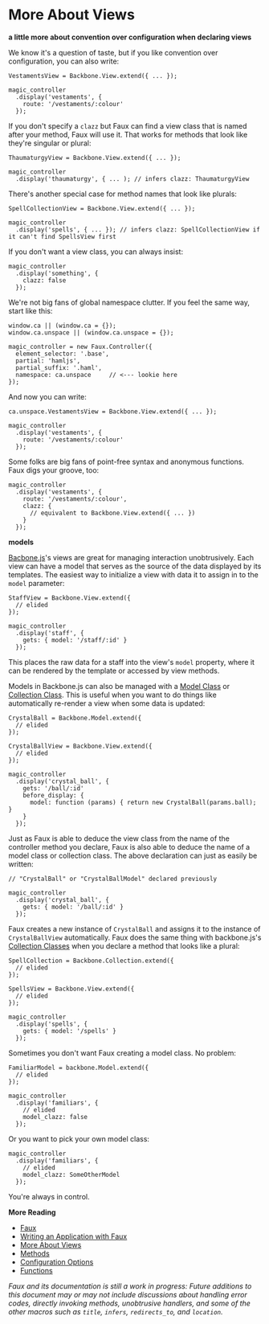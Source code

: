 More About Views
===

**a little more about convention over configuration when declaring views**
      
We know it's a question of taste, but if you like convention over configuration, you can also write:

    VestamentsView = Backbone.View.extend({ ... });

    magic_controller
      .display('vestaments', {
        route: '/vestaments/:colour'
      });
      
If you don't specify a `clazz` but Faux can find a view class that is named after your method, Faux will use it. That works for methods that look like they're singular or plural:

    ThaumaturgyView = Backbone.View.extend({ ... });

    magic_controller
      .display('thaumaturgy', { ... ); // infers clazz: ThaumaturgyView

There's another special case for method names that look like plurals:

    SpellCollectionView = Backbone.View.extend({ ... });
    
    magic_controller
      .display('spells', { ... }); // infers clazz: SpellCollectionView if it can't find SpellsView first
      
If you don't want a view class, you can always insist:

    magic_controller
      .display('something', {
        clazz: false
      });

We're not big fans of global namespace clutter. If you feel the same way, start like this:

    window.ca || (window.ca = {});
    window.ca.unspace || (window.ca.unspace = {});

    magic_controller = new Faux.Controller({ 
      element_selector: '.base',
      partial: 'hamljs',
      partial_suffix: '.haml',
      namespace: ca.unspace     // <--- lookie here
    });
    
And now you can write:

    ca.unspace.VestamentsView = Backbone.View.extend({ ... });

    magic_controller
      .display('vestaments', {
        route: '/vestaments/:colour'
      });
  
Some folks are big fans of point-free syntax and anonymous functions. Faux digs your groove, too:

    magic_controller
      .display('vestaments', {
        route: '/vestaments/:colour',
        clazz: {
          // equivalent to Backbone.View.extend({ ... })
        }
      });
      
**models**

[Bacbone.js][b]'s views are great for managing interaction unobtrusively. Each view can have a model that serves as the source of the data displayed by its templates. The easiest way to initialize a view with data it to assign in to the `model` parameter:

    StaffView = Backbone.View.extend({
      // elided
    });

    magic_controller
      .display('staff', {
        gets: { model: '/staff/:id' }
      });

This places the raw data for a staff into the view's `model` property, where it can be rendered by the template or accessed by view methods.

Models in Backbone.js can also be managed with a [Model Class][mc] or [Collection Class][cc]. This is useful when you want to do things like automatically re-render a view when some data is updated:

    CrystalBall = Backbone.Model.extend({
      // elided
    });

    CrystalBallView = Backbone.View.extend({
      // elided
    });

    magic_controller
      .display('crystal_ball', {
        gets: '/ball/:id'
        before_display: {
          model: function (params) { return new CrystalBall(params.ball); }
        }
      });

Just as Faux is able to deduce the view class from the name of the controller method you declare, Faux is also able to deduce the name of a model class or collection class. The above declaration can just as easily be written:

    // "CrystalBall" or "CrystalBallModel" declared previously

    magic_controller
      .display('crystal_ball', {
        gets: { model: '/ball/:id' }
      });

Faux creates a new instance of `CrystalBall` and assigns it to the instance of `CrystalBallView` automatically. Faux does the same thing with backbone.js's [Collection Classes][cc] when you declare a method that looks like a plural:

    SpellCollection = Backbone.Collection.extend({
      // elided
    });

    SpellsView = Backbone.View.extend({
      // elided
    });

    magic_controller
      .display('spells', {
        gets: { model: '/spells' }
      });

Sometimes you don't want Faux creating a model class. No problem:

    FamiliarModel = backbone.Model.extend({
      // elided
    });

    magic_controller
      .display('familiars', {
        // elided
        model_clazz: false
      });
 Or you want to pick your own model class:
 

    magic_controller
      .display('familiars', {
        // elided
        model_clazz: SomeOtherModel
      });

You're always in control.

**More Reading**

* [Faux][readme]
* [Writing an Application with Faux][w]
* [More About Views][v]
* [Methods][m]
* [Configuration Options][c]
* [Functions][f]

*Faux and its documentation is still a work in progress: Future additions to this document may or may not include discussions about handling error codes, directly invoking methods, unobtrusive handlers, and some of the other macros such as `title`, `infers`, `redirects_to`, and `location`.*

[aanand]: http://github.com/aanand/
[api]: http://www.joelonsoftware.com/articles/APIWar.html "How Microsoft Lost the API War"
[b]: http://documentcloud.github.com/backbone/
[cloud]: http://getcloudkit.com/
[core]: http://www.ridecore.ca "CORE BMX and Boards"
[couch]: http://couchdb.apache.org/
[cps]: http://en.wikipedia.org/wiki/Continuation-passing_style "Continuation-passing style - Wikipedia, the free encyclopedia"
[c]: /unspace/faux/tree/master/doc/config.md#readme
[cc]: http://documentcloud.github.com/backbone/#Collection
[functional]: http://osteele.com/sources/javascript/functional/
[f]: /unspace/faux/tree/master/doc/functions.md#readme
[haml]: http://haml-lang.com/ "#haml"
[jamie]: http://github.com/jamiebikies
[k]: https://github.com/raganwald/JQuery-Combinators
[mvp]:  http://github.com/raganwald/homoiconic/blob/master/2010/10/vc_without_m.md#readme "MVC, PVC and (¬M)VC"
[m]: /unspace/faux/tree/master/doc/methods.md#readme
[mc]: http://documentcloud.github.com/backbone/#Model
[prg]: http://en.wikipedia.org/wiki/Post/Redirect/Get
[raganwald]: http://github.com/raganwald
[read]: http://weblog.raganwald.com/2007/04/writing-programs-for-people-to-read.html "Writing programs for people to read"
[readme]: /unspace/faux/tree/master/docREADME.md#readme
[sinatra]: http://www.sinatrarb.com/
[spa]: http://en.wikipedia.org/wiki/Single_page_application "Single Page Application"
[spi]: http://itsnat.sourceforge.net/php/spim/spi_manifesto_en.php "The Single Page Interface Manifesto"
[sprout]: http://www.sproutcore.com/
[s]: http://github.com/quirkey/sammy "sammy_js"
[todo]: http://documentcloud.github.com/backbone/examples/todos/index.html
[t]: https://github.com/raganwald/homoiconic/blob/master/2008-10-30/thrush.markdown
[v]: /unspace/faux/tree/master/doc/more_about_views.md#readme
[w]: /unspace/faux/tree/master/doc/writing.md#readme
[wicmajsp]: http://raganwald.posterous.com/why-i-call-myself-a-javascript-programmer "Why I Call Myself a Javascript Programmer"
